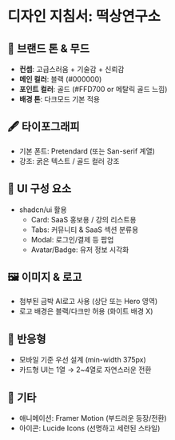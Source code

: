 # 디자인 지침서: 떡상연구소

## 🎨 브랜드 톤 & 무드
- **컨셉**: 고급스러움 + 기술감 + 신뢰감
- **메인 컬러**: 블랙 (#000000)
- **포인트 컬러**: 골드 (#FFD700 or 메탈릭 골드 느낌)
- **배경 톤**: 다크모드 기본 적용

## 🖋️ 타이포그래피
- 기본 폰트: Pretendard (또는 San-serif 계열)
- 강조: 굵은 텍스트 / 골드 컬러 강조

## 🧱 UI 구성 요소
- shadcn/ui 활용
  - Card: SaaS 홍보용 / 강의 리스트용
  - Tabs: 커뮤니티 & SaaS 섹션 분류용
  - Modal: 로그인/결제 등 팝업
  - Avatar/Badge: 유저 정보 시각화

## 🖼️ 이미지 & 로고
- 첨부된 금박 AI로고 사용 (상단 또는 Hero 영역)
- 로고 배경은 블랙/다크만 허용 (화이트 배경 X)

## 📱 반응형
- 모바일 기준 우선 설계 (min-width 375px)
- 카드형 UI는 1열 → 2~4열로 자연스러운 전환

## 🧩 기타
- 애니메이션: Framer Motion (부드러운 등장/전환)
- 아이콘: Lucide Icons (선명하고 세련된 스타일)

